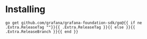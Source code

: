# Installing

```shell
go get github.com/grafana/grafana-foundation-sdk/go@{{ if ne .Extra.ReleaseTag ""}}{{ .Extra.ReleaseTag }}{{ else }}{{ .Extra.ReleaseBranch }}{{ end }}
```
